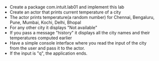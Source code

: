 * Create a package com.intuit.lab01 and implement this lab
* Create an actor that prints current temperature of a city
* The actor prints temperature(a random number) for Chennai, Bengaluru, Pune, Mumbai, Kochi, Delhi, Bhopal
* For any other city it displays "Not available"
* If you pass a message "history" it displays all the city names and their temperatures computed earlier
* Have a simple console interface where you read the input of the city from the user and pass it to the actor.
* If the input is "q", the application ends.